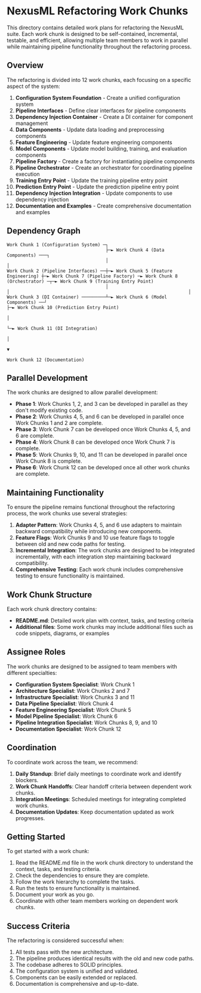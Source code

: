 # NexusML Refactoring Work Chunks

This directory contains detailed work plans for refactoring the NexusML suite.
Each work chunk is designed to be self-contained, incremental, testable, and
efficient, allowing multiple team members to work in parallel while maintaining
pipeline functionality throughout the refactoring process.

## Overview

The refactoring is divided into 12 work chunks, each focusing on a specific
aspect of the system:

1. **Configuration System Foundation** - Create a unified configuration system
2. **Pipeline Interfaces** - Define clear interfaces for pipeline components
3. **Dependency Injection Container** - Create a DI container for component
   management
4. **Data Components** - Update data loading and preprocessing components
5. **Feature Engineering** - Update feature engineering components
6. **Model Components** - Update model building, training, and evaluation
   components
7. **Pipeline Factory** - Create a factory for instantiating pipeline components
8. **Pipeline Orchestrator** - Create an orchestrator for coordinating pipeline
   execution
9. **Training Entry Point** - Update the training pipeline entry point
10. **Prediction Entry Point** - Update the prediction pipeline entry point
11. **Dependency Injection Integration** - Update components to use dependency
    injection
12. **Documentation and Examples** - Create comprehensive documentation and
    examples

## Dependency Graph

```
Work Chunk 1 (Configuration System) ─┐
                                     ├─► Work Chunk 4 (Data Components) ───┐
                                     │                                     │
Work Chunk 2 (Pipeline Interfaces) ──┼─► Work Chunk 5 (Feature Engineering) ┼─► Work Chunk 7 (Pipeline Factory) ─► Work Chunk 8 (Orchestrator) ─┬─► Work Chunk 9 (Training Entry Point)
                                     │                                     │                                                                   │
Work Chunk 3 (DI Container) ─────────┴─► Work Chunk 6 (Model Components) ──┘                                                                   ├─► Work Chunk 10 (Prediction Entry Point)
                                                                                                                                              │
                                                                                                                                              └─► Work Chunk 11 (DI Integration)
                                                                                                                                                    │
                                                                                                                                                    ▼
                                                                                                                                              Work Chunk 12 (Documentation)
```

## Parallel Development

The work chunks are designed to allow parallel development:

- **Phase 1**: Work Chunks 1, 2, and 3 can be developed in parallel as they
  don't modify existing code.
- **Phase 2**: Work Chunks 4, 5, and 6 can be developed in parallel once Work
  Chunks 1 and 2 are complete.
- **Phase 3**: Work Chunk 7 can be developed once Work Chunks 4, 5, and 6 are
  complete.
- **Phase 4**: Work Chunk 8 can be developed once Work Chunk 7 is complete.
- **Phase 5**: Work Chunks 9, 10, and 11 can be developed in parallel once Work
  Chunk 8 is complete.
- **Phase 6**: Work Chunk 12 can be developed once all other work chunks are
  complete.

## Maintaining Functionality

To ensure the pipeline remains functional throughout the refactoring process,
the work chunks use several strategies:

1. **Adapter Pattern**: Work Chunks 4, 5, and 6 use adapters to maintain
   backward compatibility while introducing new components.
2. **Feature Flags**: Work Chunks 9 and 10 use feature flags to toggle between
   old and new code paths for testing.
3. **Incremental Integration**: The work chunks are designed to be integrated
   incrementally, with each integration step maintaining backward compatibility.
4. **Comprehensive Testing**: Each work chunk includes comprehensive testing to
   ensure functionality is maintained.

## Work Chunk Structure

Each work chunk directory contains:

- **README.md**: Detailed work plan with context, tasks, and testing criteria
- **Additional files**: Some work chunks may include additional files such as
  code snippets, diagrams, or examples

## Assignee Roles

The work chunks are designed to be assigned to team members with different
specialties:

- **Configuration System Specialist**: Work Chunk 1
- **Architecture Specialist**: Work Chunks 2 and 7
- **Infrastructure Specialist**: Work Chunks 3 and 11
- **Data Pipeline Specialist**: Work Chunk 4
- **Feature Engineering Specialist**: Work Chunk 5
- **Model Pipeline Specialist**: Work Chunk 6
- **Pipeline Integration Specialist**: Work Chunks 8, 9, and 10
- **Documentation Specialist**: Work Chunk 12

## Coordination

To coordinate work across the team, we recommend:

1. **Daily Standup**: Brief daily meetings to coordinate work and identify
   blockers.
2. **Work Chunk Handoffs**: Clear handoff criteria between dependent work
   chunks.
3. **Integration Meetings**: Scheduled meetings for integrating completed work
   chunks.
4. **Documentation Updates**: Keep documentation updated as work progresses.

## Getting Started

To get started with a work chunk:

1. Read the README.md file in the work chunk directory to understand the
   context, tasks, and testing criteria.
2. Check the dependencies to ensure they are complete.
3. Follow the work hierarchy to complete the tasks.
4. Run the tests to ensure functionality is maintained.
5. Document your work as you go.
6. Coordinate with other team members working on dependent work chunks.

## Success Criteria

The refactoring is considered successful when:

1. All tests pass with the new architecture.
2. The pipeline produces identical results with the old and new code paths.
3. The codebase adheres to SOLID principles.
4. The configuration system is unified and validated.
5. Components can be easily extended or replaced.
6. Documentation is comprehensive and up-to-date.
